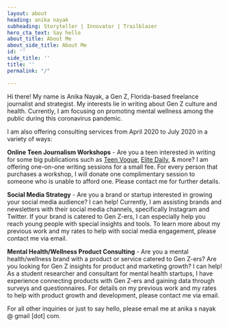 ```yaml
---
layout: about
heading: anika nayak
subheading: Storyteller | Innovator | Trailblazer
hero_cta_text: Say hello
about_title: About Me
about_side_title: About Me
id: ''
side_title: ''
title: ''
permalink: "/"

---
```

Hi there! My name is Anika Nayak, a Gen Z, Florida-based freelance journalist and strategist. My interests lie in writing about Gen Z culture and health. Currently, I am focusing on promoting mental wellness among the public during this coronavirus pandemic. 

I am also offering consulting services from April 2020 to July 2020 in a variety of ways: 

**Online Teen Journalism Workshops** - Are you a teen interested in writing for some big publications such as [Teen Vogue](https://www.teenvogue.com/ "Teen Vogue"), [Elite Daily](https://www.elitedaily.com/ "Elite Daily"), & more? I am offering one-on-one writing sessions for a small fee. For every person that purchases a workshop, I will donate one complimentary session to someone who is unable to afford one. Please contact me for further details. 

**Social Media Strategy** - Are you a brand or startup interested in growing your social media audience? I can help! Currently, I am assisting brands and newsletters with their social media channels, specifically Instagram and Twitter. If your brand is catered to Gen Z-ers, I can especially help you reach young people with special insights and tools. To learn more about my previous work and my rates to help with social media engagement, please contact me via email.

**Mental Health/Wellness Product Consulting** - Are you a mental health/wellness brand with a product or service catered to Gen Z-ers? Are you looking for Gen Z insights for product and marketing growth? I can help! As a student researcher and consultant for mental health startups, I have experience connecting products with Gen Z-ers and gaining data through surveys and questionnaires. For details on my previous work and my rates to help with product growth and development, please contact me via email. 

For all other inquiries or just to say hello, please email me at anika s nayak @ gmail \[dot\] com.